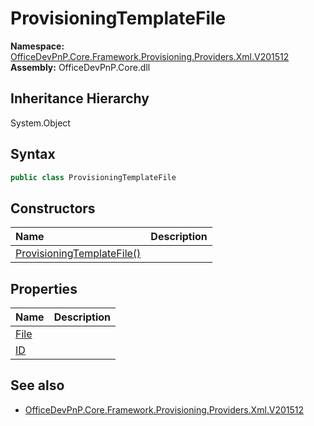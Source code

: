 # ProvisioningTemplateFile
  

**Namespace:** [OfficeDevPnP.Core.Framework.Provisioning.Providers.Xml.V201512](OfficeDevPnP.Core.Framework.Provisioning.Providers.Xml.V201512.md)  
**Assembly:** OfficeDevPnP.Core.dll  
## Inheritance Hierarchy
System.Object  
## Syntax
```C#
public class ProvisioningTemplateFile
```
## Constructors
|**Name**|**Description**|
|:-----|:-----|
| [ProvisioningTemplateFile()](OfficeDevPnP.Core.Framework.Provisioning.Providers.Xml.V201512.ProvisioningTemplateFile.ctor1.md) | 
## Properties
|**Name**|**Description**|
|:-----|:-----|
| [File](OfficeDevPnP.Core.Framework.Provisioning.Providers.Xml.V201512.ProvisioningTemplateFile.File.md) | 
| [ID](OfficeDevPnP.Core.Framework.Provisioning.Providers.Xml.V201512.ProvisioningTemplateFile.ID.md) | 
## See also
- [OfficeDevPnP.Core.Framework.Provisioning.Providers.Xml.V201512](OfficeDevPnP.Core.Framework.Provisioning.Providers.Xml.V201512.md)

